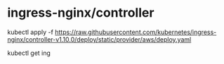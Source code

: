 # ingress-nginx/controller

kubectl apply -f https://raw.githubusercontent.com/kubernetes/ingress-nginx/controller-v1.10.0/deploy/static/provider/aws/deploy.yaml

kubectl get ing
